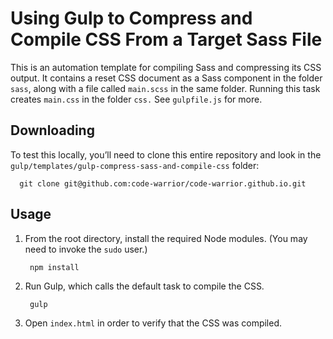 # Using Gulp to Compress and Compile CSS From a Target Sass File

This is an automation template for compiling Sass and compressing its CSS output. It contains a reset CSS document as a Sass component in the folder `sass`, along with a file called `main.scss` in the same folder. Running this task creates `main.css` in the folder `css.` See `gulpfile.js` for more.

## Downloading

To test this locally, you’ll need to clone this entire repository and look in the `gulp/templates/gulp-compress-sass-and-compile-css` folder:

      git clone git@github.com:code-warrior/code-warrior.github.io.git

## Usage

1. From the root directory, install the required Node modules. (You may need to invoke the `sudo` user.)

        npm install

2. Run Gulp, which calls the default task to compile the CSS.

        gulp

3. Open `index.html` in order to verify that the CSS was compiled.
